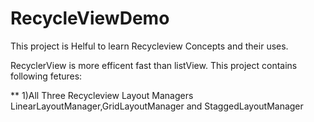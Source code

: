 # RecycleViewDemo

This project is Helful to learn Recycleview Concepts and their uses.

RecyclerView is more efficent fast than listView.
This project contains following fetures:

** 1)All Three Recycleview Layout Managers LinearLayoutManager,GridLayoutManager and StaggedLayoutManager
